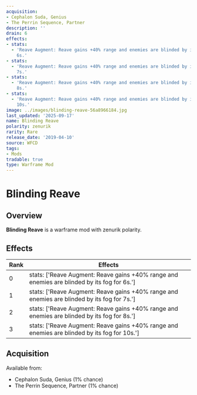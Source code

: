 ```yaml
---
acquisition:
- Cephalon Suda, Genius
- The Perrin Sequence, Partner
description: ''
drain: 6
effects:
- stats:
  - 'Reave Augment: Reave gains +40% range and enemies are blinded by its fog for
    6s.'
- stats:
  - 'Reave Augment: Reave gains +40% range and enemies are blinded by its fog for
    7s.'
- stats:
  - 'Reave Augment: Reave gains +40% range and enemies are blinded by its fog for
    8s.'
- stats:
  - 'Reave Augment: Reave gains +40% range and enemies are blinded by its fog for
    10s.'
image: ../images/blinding-reave-56a8966184.jpg
last_updated: '2025-09-17'
name: Blinding Reave
polarity: zenurik
rarity: Rare
release_date: '2019-04-10'
source: WFCD
tags:
- Mods
tradable: true
type: Warframe Mod
---
```


# Blinding Reave

## Overview

**Blinding Reave** is a warframe mod with zenurik polarity.

## Effects

| Rank | Effects |
|------|----------|
| 0 | stats: ['Reave Augment: Reave gains +40% range and enemies are blinded by its fog for 6s.'] |
| 1 | stats: ['Reave Augment: Reave gains +40% range and enemies are blinded by its fog for 7s.'] |
| 2 | stats: ['Reave Augment: Reave gains +40% range and enemies are blinded by its fog for 8s.'] |
| 3 | stats: ['Reave Augment: Reave gains +40% range and enemies are blinded by its fog for 10s.'] |

## Acquisition

Available from:
- Cephalon Suda, Genius (1% chance)
- The Perrin Sequence, Partner (1% chance)

